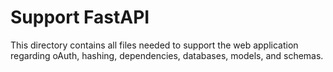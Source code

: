 # Support FastAPI

This directory contains all files needed to support the web application regarding oAuth, hashing, dependencies, databases, models, and schemas.
